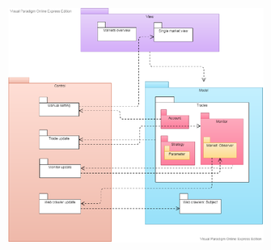 ![Loading Package UML Diagram](https://github.com/XiangWang2Fly/Skynet-Design-Doc/blob/master/png/PackageDiagram.png)
